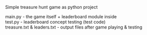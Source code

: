 Simple treasure hunt game as python project  

main.py - the game itself + leaderboard module inside  
test.py - leaderboard concept testing (test code)  
treasure.txt & leaders.txt - output files after game playing & testing
